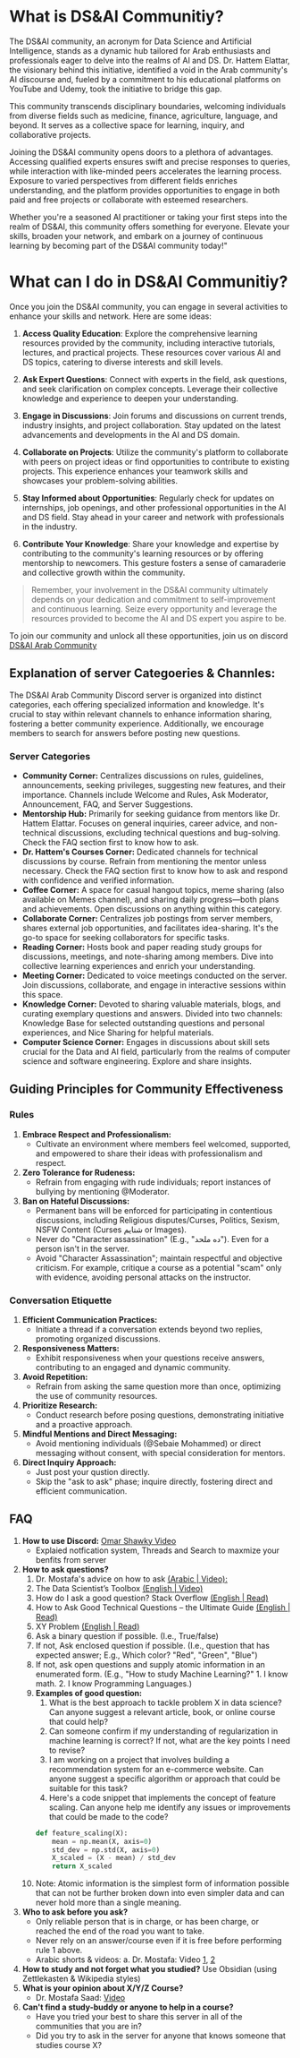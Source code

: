 # What is DS&AI Communitiy?

The DS&AI community, an acronym for Data Science and Artificial Intelligence, stands as a dynamic hub tailored for Arab enthusiasts and professionals eager to delve into the realms of AI and DS. Dr. Hattem Elattar, the visionary behind this initiative, identified a void in the Arab community's AI discourse and, fueled by a commitment to his educational platforms on YouTube and Udemy, took the initiative to bridge this gap.

This community transcends disciplinary boundaries, welcoming individuals from diverse fields such as medicine, finance, agriculture, language, and beyond. It serves as a collective space for learning, inquiry, and collaborative projects.

Joining the DS&AI community opens doors to a plethora of advantages. Accessing qualified experts ensures swift and precise responses to queries, while interaction with like-minded peers accelerates the learning process. Exposure to varied perspectives from different fields enriches understanding, and the platform provides opportunities to engage in both paid and free projects or collaborate with esteemed researchers.

Whether you're a seasoned AI practitioner or taking your first steps into the realm of DS&AI, this community offers something for everyone. Elevate your skills, broaden your network, and embark on a journey of continuous learning by becoming part of the DS&AI community today!"

# What can I do in DS&AI Communitiy?

Once you join the DS&AI community, you can engage in several activities to enhance your skills and network. Here are some ideas:

1. **Access Quality Education**: Explore the comprehensive learning resources provided by the community, including interactive tutorials, lectures, and practical projects. These resources cover various AI and DS topics, catering to diverse interests and skill levels.

2. **Ask Expert Questions**: Connect with experts in the field, ask questions, and seek clarification on complex concepts. Leverage their collective knowledge and experience to deepen your understanding.

3. **Engage in Discussions**: Join forums and discussions on current trends, industry insights, and project collaboration. Stay updated on the latest advancements and developments in the AI and DS domain.

4. **Collaborate on Projects**: Utilize the community's platform to collaborate with peers on project ideas or find opportunities to contribute to existing projects. This experience enhances your teamwork skills and showcases your problem-solving abilities.

5. **Stay Informed about Opportunities**: Regularly check for updates on internships, job openings, and other professional opportunities in the AI and DS field. Stay ahead in your career and network with professionals in the industry.

6. **Contribute Your Knowledge**: Share your knowledge and expertise by contributing to the community's learning resources or by offering mentorship to newcomers. This gesture fosters a sense of camaraderie and collective growth within the community.

> Remember, your involvement in the DS&AI community ultimately depends on your dedication and commitment to self-improvement and continuous learning. Seize every opportunity and leverage the resources provided to become the AI and DS expert you aspire to be.

To join our community and unlock all these opportunities, join us on discord [DS&AI Arab Community](https://discord.gg/PJmDufa4mx)

## Explanation of server Categoeries & Channles:

The DS&AI Arab Community Discord server is organized into distinct categories, each offering specialized information and knowledge. It's crucial to stay within relevant channels to enhance information sharing, fostering a better community experience. Additionally, we encourage members to search for answers before posting new questions.

### Server Categories

- **Community Corner:** Centralizes discussions on rules, guidelines, announcements, seeking privileges, suggesting new features, and their importance. Channels include Welcome and Rules, Ask Moderator, Announcement, FAQ, and Server Suggestions.
- **Mentorship Hub:** Primarily for seeking guidance from mentors like Dr. Hattem Elattar. Focuses on general inquiries, career advice, and non-technical discussions, excluding technical questions and bug-solving. Check the FAQ section first to know how to ask.
- **Dr. Hattem's Courses Corner:** Dedicated channels for technical discussions by course. Refrain from mentioning the mentor unless necessary. Check the FAQ section first to know how to ask and respond with confidence and verified information.
- **Coffee Corner:** A space for casual hangout topics, meme sharing (also available on Memes channel), and sharing daily progress—both plans and achievements. Open discussions on anything within this category.
- **Collaborate Corner:** Centralizes job postings from server members, shares external job opportunities, and facilitates idea-sharing. It's the go-to space for seeking collaborators for specific tasks.
- **Reading Corner:** Hosts book and paper reading study groups for discussions, meetings, and note-sharing among members. Dive into collective learning experiences and enrich your understanding.
- **Meeting Corner:** Dedicated to voice meetings conducted on the server. Join discussions, collaborate, and engage in interactive sessions within this space.
- **Knowledge Corner:** Devoted to sharing valuable materials, blogs, and curating exemplary questions and answers. Divided into two channels: Knowledge Base for selected outstanding questions and personal experiences, and Nice Sharing for helpful materials.
- **Computer Science Corner:** Engages in discussions about skill sets crucial for the Data and AI field, particularly from the realms of computer science and software engineering. Explore and share insights.

## Guiding Principles for Community Effectiveness

### Rules

1) **Embrace Respect and Professionalism:**
    - Cultivate an environment where members feel welcomed, supported, and empowered to share their ideas with professionalism and respect.
2) **Zero Tolerance for Rudeness:**
    - Refrain from engaging with rude individuals; report instances of bullying by mentioning @Moderator.
3) **Ban on Hateful Discussions:**
    - Permanent bans will be enforced for participating in contentious discussions, including Religious disputes/Curses, Politics, Sexism, NSFW Content (Curses شتايم or Images).
    - Never do "Character assassination" (E.g., "ده ملحد"). Even for a person isn't in the server.
    - Avoid "Character Assassination"; maintain respectful and objective criticism. For example, critique a course as a potential "scam" only with evidence, avoiding personal attacks on the instructor.

### Conversation Etiquette

1) **Efficient Communication Practices:**
   - Initiate a thread if a conversation extends beyond two replies, promoting organized discussions.
2) **Responsiveness Matters:**
   - Exhibit responsiveness when your questions receive answers, contributing to an engaged and dynamic community.
3) **Avoid Repetition:**
   - Refrain from asking the same question more than once, optimizing the use of community resources.
4) **Prioritize Research:**
   - Conduct research before posing questions, demonstrating initiative and a proactive approach.
5) **Mindful Mentions and Direct Messaging:**
   - Avoid mentioning individuals (@Sebaie Mohammed) or direct messaging without consent, with special consideration for mentors.
6) **Direct Inquiry Approach:**
   - Just post your qustion directly.
   - Skip the "ask to ask" phase; inquire directly, fostering direct and efficient communication.

## FAQ

1) **How to use Discord:** [Omar Shawky Video](https://www.youtube.com/watch?v=oUh1ve_dS4I&ab_channel=OmarShawky)
   - Explaied notfication system, Threads and Search to maxmize your benfits from server
2) **How to ask questions?**
   1) Dr. Mostafa's advice on how to ask [(Arabic | Video):](https://www.youtube.com/watch?v=PxLOqb54omI&ab_channel=ArabicCompetitiveProgramming)
   2) The Data Scientist’s Toolbox [(English | Video)](https://www.coursera.org/lecture/data-scientists-tools/getting-help-dhpW3?authMode=signup&redirectTo=%2Flearn%2Fdata-scientists-tools%3Faction%3Denroll)
   3) How do I ask a good question? Stack Overflow [(English | Read)](https://stackoverflow.com/help/how-to-ask)
   4) How to Ask Good Technical Questions – the Ultimate Guide [(English | Read)](https://www.freecodecamp.org/news/how-to-ask-good-technical-questions/)
   5) XY Problem [(English | Read)](https://mywiki.wooledge.org/XyProblem)
   6) Ask a binary question if possible. (I.e., True/false)
   7) If not, Ask enclosed question if possible. (I.e., question that has expected answer; E.g., Which color? "Red", "Green", "Blue")
   8) If not, ask open questions and supply atomic information in an enumerated form. (E.g., "How to study Machine Learning?" 1. I know math. 2. I know Programming Languages.)
   9) **Examples of good question:**
      1) What is the best approach to tackle problem X in data science? Can anyone suggest a relevant article, book, or online course that could help?
      2) Can someone confirm if my understanding of regularization in machine learning is correct? If not, what are the key points I need to revise?
      3) I am working on a project that involves building a recommendation system for an e-commerce website. Can anyone suggest a specific algorithm or approach that could be suitable for this task?
      4) Here's a code snippet that implements the concept of feature scaling. Can anyone help me identify any issues or improvements that could be made to the code?
        ```python
        def feature_scaling(X):
            mean = np.mean(X, axis=0)
            std_dev = np.std(X, axis=0)
            X_scaled = (X - mean) / std_dev
            return X_scaled
        ```
   10)  Note: Atomic information is the simplest form of information possible that can not be further broken down into even simpler data and can never hold more than a single meaning.
1) **Who to ask before you ask?**
   - Only reliable person that is in charge, or has been charge, or reached the end of the road you want to take.
   - Never rely on an answer/course even if it is free before performing rule 1 above.
   - Arabic shorts & videos:
     a. Dr. Mostafa: Video [1](https://www.youtube.com/watch?v=ZHMr5kPjFpk&ab_channel=ArabicCompetitiveProgramming), [2](https://www.youtube.com/watch?v=8pSt7yhkfSw&ab_channel=ArabicCompetitiveProgramming)
2) **How to study and not forget what you studied?** Use Obsidian (using Zettlekasten & Wikipedia styles)
3) **What is your opinion about X/Y/Z Course?**
   - Dr. Mostafa Saad: [Video](https://www.youtube.com/watch?v=jJoVVCfDCN4&ab_channel=ArabicCompetitiveProgramming)
4) **Can't find a study-buddy or anyone to help in a course?**
    - Have you tried your best to share this server in all of the communities that you are in?
    - Did you try to ask in the server for anyone that knows someone that studies course X?
